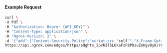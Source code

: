 <!-- Code generated for API Clients. DO NOT EDIT. -->

#### Example Request

```bash
curl \
-X PUT \
-H "Authorization: Bearer {API_KEY}" \
-H "Content-Type: application/json" \
-H "Ngrok-Version: 2" \
-d '{"add":{"Content-Security-Policy":"script-src 'self'","X-Frame-Options":"DENY"},"enabled":true}' \
https://api.ngrok.com/edges/https/edghts_2pvhIl5LUkaFzF8PUzuZnHgvOyK/routes/edghtsrt_2pvhInYAZ63UIj2Az5rXR9J24ie/response_headers
```
